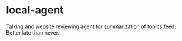 # local-agent
Talking and website reviewing agent for summarization of topics feed.
Better late than never.
